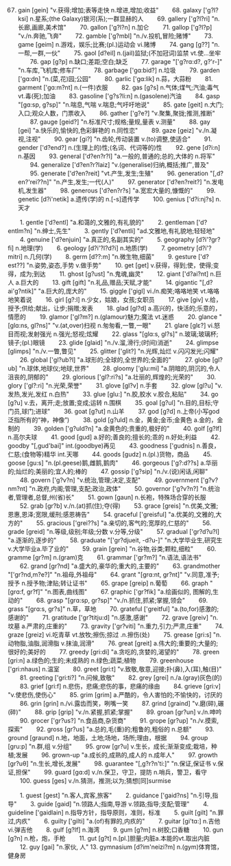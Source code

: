 67. gain [ɡein] "v.获得;增加;表等走快 n.增进,增加;收益"
　　68. galaxy ['ɡ?l?ksi] n.星系;(the Galaxy)银河(系);一群显赫的人
　　69. gallery ['ɡ?l?ri] "n.长廊,画廊,美术馆"
　　70. gallon ['ɡ?l?n] n.加仑
　　71. gallop ['ɡ?l?p] "v./n.奔驰,飞奔"
　　72. gamble ['ɡ?mbl] "n./v.投机,冒险;赌博"
　　73. game [ɡeim] n.游戏，娱乐;比赛;(pl.)运动会 vi.赌博
　　74. gang [ɡ??] "n.一帮,一群,一伙"
　　75. gaol [d?eil] n.(jail)监狱;(不加冠词)监禁 vt.使…坐牢
　　76. gap [ɡ?p] n.缺口;差距;空白;缺乏
　　77. garage "['ɡ?rɑ:d?, ɡ?'r-]" "n.车库,飞机库;修车厂"
　　78. garbage ['ɡɑ:bid?] n.垃圾
　　79. garden ['ɡɑ:dn] "n.(菜,花)园;公园"
　　80. garlic ['ɡɑ:lik] n.蒜，大蒜粉
　　81. garment ['ɡɑ:m?nt] n.(一件)衣服
　　82. gas [ɡ?s] n.气体;煤气;汽油;毒气vt.毒(死);加油
　　83. gasoline ['ɡ?s?li:n] n.(gasolene)汽油
　　84. gasp "[ɡɑ:sp, ɡ?sp]" "n.喘息,气喘 v.喘息;气吁吁地说"
　　85. gate [ɡeit] n.大门;入口;观众人数，门票收入
　　86. gather ['ɡ?e?] "v.聚集,聚拢;推测,推断"
　　87. gauge [ɡeid?] "n.标准尺寸;规格;量规,量表 v.测量"
　　88. gay [ɡei] "a.快乐的,愉快的,色彩鲜艳的 n.同性恋"
　　89. gaze [ɡeiz] "v./n.凝视,注视"
　　90. gear [ɡi?] "n.齿轮,传动装置 v.(to)调整,使适合"
　　91. gender ['d?end?] n.(生理上的)性;(名词、代词等的)性
　　92. gene [d?i:n] n.基因
　　93. general ['d?en?r?l] "a.一般的,普通的;总的,大体的 n.将军"
　　94. generalize ['d?en?r?laiz] "v.(generalise)归纳,概括;推广,普及"
　　95. generate ['d?en?reit] "vt.产生,发生;生殖"
　　96. generation "[,d?en?'rei??n]" "n.产生,发生;一代(人)"
　　97. generator ['d?en?reit?] "n.发电机,发生器"
　　98. generous ['d?en?r?s] "a.宽宏大量的,慷慨的"
　　99. genetic [d?i'netik] a.遗传(学)的 n.[-s]遗传学
　　100. genius ['d?i:nj?s] n.天才

　　1. gentle ['d?entl] "a.和蔼的,文雅的,有礼貌的"
　　2. gentleman ['d?entlm?n] "n.绅士,先生"
　　3. gently ['d?entli] "ad.文雅地,有礼貌地;轻轻地"
　　4. genuine ['d?enjuin] "a.真正的,名副其实的"
　　5. geography [d?i'?ɡr?fi] n.地理(学)
　　6. geology [d?i'?l?d?i] n.地质(学)
　　7. geometry [d?i'?mitri] n.几何(学)
　　8. germ [d??:m] "n.微生物,细菌"
　　9. gesture ['d?est??] "n.姿势,姿态,手势 v.做手势"
　　10. get [ɡet] v.获得，得到;使，使得;变得，成为;到达
　　11. ghost [ɡ?ust] "n.鬼魂,幽灵"
　　12. giant ['d?ai?nt] n.巨人 a.巨大的
　　13. gift [ɡift] "n.礼品,赠品;天赋,才能"
　　14. gigantic "[,d?ai'ɡ?ntik]" "a.巨大的,庞大的"
　　15. giggle ['ɡiɡl] vi./n.痴笑;咯咯地笑 vt.咯咯地笑着说
　　16. girl [ɡ?:l] n.少女，姑娘，女孩;女职员
　　17. give [ɡiv] v.给，授予;供给;献出，让步;捐赠;发表
　　18. glad [ɡl?d] a.高兴的，快活的;乐意的，情愿的
　　19. glamor ['ɡl?m?] n.(glamour)魅力;魔法 vt.迷惑
　　20. glance "[ɡlɑ:ns, ɡl?ns]" "v.(at,over)扫视 n.匆匆看,一瞥,一眼"
　　21. glare [ɡlε?] vi.怒目而视;发射强光 n.强光;怒视;炫耀
　　22. glass "[ɡlɑ:s, ɡl?s]" n.玻璃;玻璃杯;镜子;(pl.)眼镜
　　23. glide [ɡlaid] "n./v.溜,滑行;(时间)消逝"
　　24. glimpse [ɡlimps] "n./v.一瞥,瞥见"
　　25. glitter ['ɡlit?] "n.光辉,灿烂 v.闪闪发光;闪耀"
　　26. global ['ɡl?ub?l] "a.球形的;全球的,全世界的;全面的"
　　27. globe [ɡl?ub] "n.球体,地球仪;地球,世界"
　　28. gloomy ['ɡlu:mi] "a.阴暗的,阴沉的,令人沮丧的,阴郁的"
　　29. glorious ['ɡl?:ri?s] "a.壮丽的,辉煌的;光荣的"
　　30. glory ['ɡl?:ri] "n.光荣,荣誉"
　　31. glove [ɡl?v] n.手套
　　32. glow [ɡl?u] "v.发热,发光,发红 n.白热"
　　33. glue [ɡlu:] "n.胶,胶水 v.胶合,粘贴"
　　34. go [ɡ?u] v.去，离开;走;放置;变成;运转 n.围棋
　　35. goal [ɡ?ul] "n.目的,目标;守门员,球门;进球"
　　36. goat [ɡ?ut] n.山羊
　　37. god [ɡ?d] n.上帝(小写god泛指所有的“神，神像”)
　　38. gold [ɡ?uld] n.金，黄金;金币;金黄色 a.金的，金制的
　　39. golden ['ɡ?uld?n] "a.金黄色的;贵重的,极好的"
　　40. golf [ɡ?lf] n.高尔夫球
　　41. good [ɡud] a.好的;善良的;擅长的;乖的 n.好处;利益
　　42. goodby "[,ɡud'bai]" int.(goodbye)再见
　　43. goodness ['ɡudnis] n.善良，仁慈;(食物等)精华 int.天哪
　　44. goods [ɡudz] n.(pl.)货物，商品
　　45. goose [ɡu:s] "n.(pl.geese)鹅,雌鹅,鹅肉"
　　46. gorgeous ['ɡ?:d??s] a.华丽的;灿烂的;美丽的;宜人的;棒的
　　47. gossip ['ɡ?sip] "n./v.(说)闲话,闲聊"
　　48. govern ['ɡ?v?n] "v.统治,管理;决定,支配"
　　49. government ['ɡ?v?nm?nt] "n.政府,内阁;管理,支配;政治,政体"
　　50. governor ['ɡ?v?n?] "n.统治者,管理者,总督,州(省)长"
　　51. gown [ɡaun] n.长袍，特殊场合穿的长服
　　52. grab [ɡr?b] v./n.(at)抓(住);夺(得)
　　53. grace [ɡreis] "n.优美,文雅;恩惠,恩泽;宽限,缓刑;感恩祷告"
　　54. graceful ['ɡreisful] "a.优美的,文雅的,大方的"
　　55. gracious ['ɡrei??s] "a.亲切的,客气的;宽厚的,仁慈的"
　　56. grade [ɡreid] "n.等级,级别;年级;分数 v.分等,分级"
　　57. gradual ['ɡr?d?u?l] "a.逐渐的,逐步的"
　　58. graduate "['ɡr?djueit, -d?u-]" "n.大学毕业生,研究生 v.大学毕业a.毕了业的"
　　59. grain [ɡrein] "n.谷物,谷类;颗粒,细粒"
　　60. gramme [ɡr?m] n.(gram)克
　　61. grammar ['ɡr?m?] "n.语法,语法书"
　　62. grand [ɡr?nd] "a.盛大的,豪华的;重大的,主要的"
　　63. grandmother "['ɡr?nd,m?e?]" "n.祖母,外祖母"
　　64. grant "[ɡrɑ:nt, ɡr?nt]" "v.同意,准予;授予 n.授予物;津贴;转让证书"
　　65. grape [ɡreip] n.葡萄
　　66. graph "[ɡrɑ:f, ɡr?f]" "n.图表,曲线图"
　　67. graphic ['ɡr?fik] "a.绘画似的, 图解的,生动的"
　　68. grasp "[ɡrɑ:sp, ɡr?sp]" "v./n.抓住,抓紧;掌握,领会"
　　69. grass "[ɡrɑ:s, ɡr?s]" n.草，草地
　　70. grateful ['ɡreitful] "a.(to,for)感激的;感谢的"
　　71. gratitude ['ɡr?titju:d] "n.感激,感谢"
　　72. grave [ɡreiv] "n.坟墓 a.严肃的,庄重的"
　　73. gravity ['ɡr?viti] "n.重力,引力;严肃,庄重"
　　74. graze [ɡreiz] vi.吃青草 vt.放牧;擦伤;掠过 .n.擦伤(处)
　　75. grease [ɡri:s] "n.动物脂,油脂,润滑脂 v.抹油,润滑"
　　76. great [ɡreit] a.伟大的;重要的;大量的;很好的;美好的
　　77. greedy [ɡri:di] "a.贪吃的,贪婪的,渴望的"
　　78. green [ɡri:n] a.绿色的;生的;未成熟的 n.绿色;蔬菜;植物
　　79. greenhouse ['ɡri:nhaus] n.温室
　　80. greet [ɡri:t] "v.致敬,敬意,迎接;扑(鼻),入(耳),触(目)"
　　81. greeting ['ɡri:ti?] "n.问候,致敬"
　　82. grey [ɡrei] n./a.(gray)灰色(的)
　　83. grief [ɡri:f] n.悲伤，悲痛;悲伤的事，悲痛的缘由
　　84. grieve [ɡri:v] "v.使悲伤,使伤心"
　　85. grim [ɡrim] a.严酷的，令人害怕的;不愉快的，讨厌的
　　86. grin [ɡrin] n./vi.露齿而笑，咧嘴一笑
　　87. grind [ɡraind] "v.磨(碎),碾(碎)"
　　88. grip [ɡrip] "v./n.紧握,抓紧;掌握"
　　89. groan [ɡr?un] v./n.呻吟
　　90. grocer ['ɡr?us?] "n.食品商,杂货商"
　　91. grope [ɡr?up] "n./v.摸索,探索"
　　92. gross [ɡr?us] "a.总的,毛(重)的;粗鲁的,粗俗的 n.总额"
　　93. ground [ɡraund] n.地，地面，土地;场地，场所;理由，根据
　　94. group [ɡru:p] "n.群,组 v.分组"
　　95. grow [ɡr?u] v.生长，成长;渐渐变成;栽培，种植;发展
　　96. grown-up "a.成长的,成熟的,成人的 n.成年人"
　　97. growth [ɡr?uθ] "n.生长,增长,发展"
　　98. guarantee "[,ɡ?r?n'ti:]" "n.保证,保证书 v.保证,担保"
　　99. guard [ɡɑ:d] v./n.保卫，守卫，提防 n.哨兵，警卫，看守
　　100. guess [ɡes] v./n.猜测，推测;以为;猜想[同]surmise

　　1. guest [ɡest] "n.客人,宾客,旅客"
　　2. guidance ['ɡaid?ns] "n.引导,指导"
　　3. guide [ɡaid] "n.领路人;指南,导游 v.领路;指导;支配;管理"
　　4. guideline ['ɡaidlain] n.指导方针，指导原则，准则，标准
　　5. guilt [ɡilt] "n.罪过,内疚"
　　6. guilty ['ɡilti] "a.(of)有罪的,内疚的"
　　7. guitar [ɡi'tɑ:] n.吉他 vi.弹吉他
　　8. gulf [ɡ?lf] n.海湾
　　9. gum [ɡ?m] n.树胶;口香糖
　　10. gun [ɡ?n] n.枪，炮，手枪
　　11. gut [ɡ?t] n.[pl.]胆量;内脏a.本能的vt.取出内脏
　　12. guy [ɡai] "n.家伙, 人"
    13. gymnasium [d?im'neizi?m] n.(gym)体育馆，健身房
